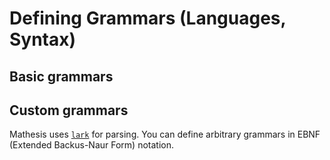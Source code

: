# Defining Grammars (Languages, Syntax)

## Basic grammars

## Custom grammars

Mathesis uses [`lark`](https://github.com/lark-parser/lark) for parsing.
You can define arbitrary grammars in EBNF (Extended Backus-Naur Form) notation.
